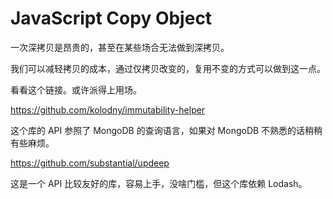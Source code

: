# JavaScript Copy Object

一次深拷贝是昂贵的，甚至在某些场合无法做到深拷贝。

我们可以减轻拷贝的成本，通过仅拷贝改变的，复用不变的方式可以做到这一点。

看看这个链接。或许派得上用场。

https://github.com/kolodny/immutability-helper

这个库的 API 参照了 MongoDB 的查询语言，如果对 MongoDB 不熟悉的话稍稍有些麻烦。

https://github.com/substantial/updeep

这是一个 API 比较友好的库，容易上手，没啥门槛，但这个库依赖 Lodash。
